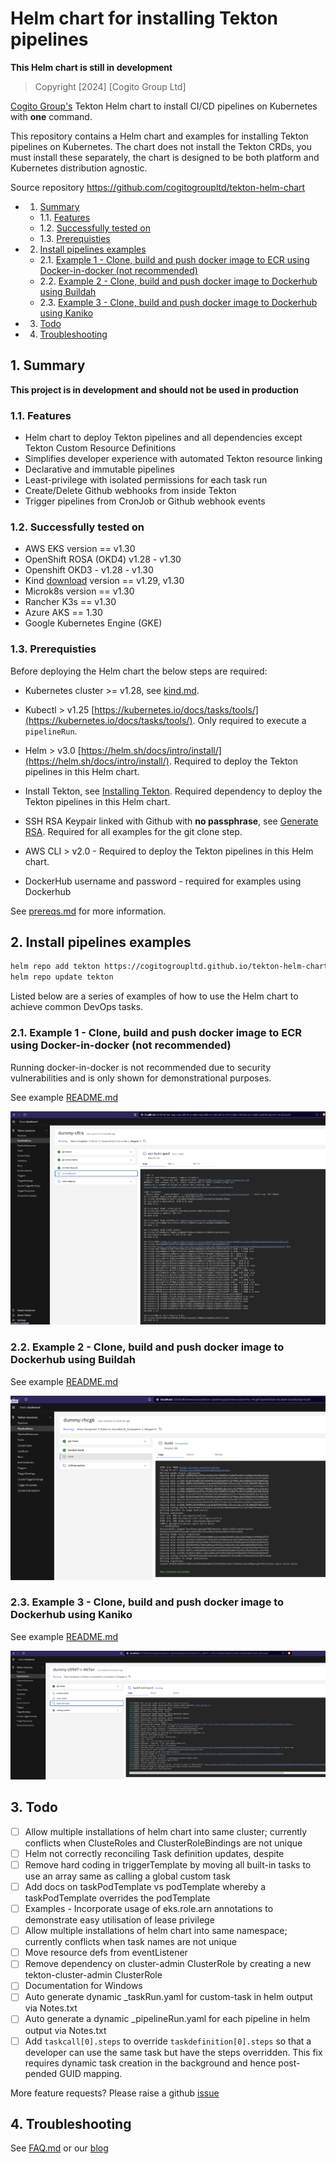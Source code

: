 # Helm chart for installing Tekton pipelines 

**This Helm chart is still in development**

> Copyright [2024] [Cogito Group Ltd]

[Cogito Group's](https://cogitogroup.co.uk) Tekton Helm chart to install CI/CD pipelines on Kubernetes with **one** command.

This repository contains a Helm chart and examples for installing Tekton pipelines on Kubernetes. The chart does not install the Tekton CRDs, you must install these separately, the chart is designed to be both platform and Kubernetes distribution agnostic.

Source repository https://github.com/cogitogroupltd/tekton-helm-chart



<!-- vscode-markdown-toc -->
* 1. [Summary](#Summary)
	* 1.1. [Features](#Features)
	* 1.2. [Successfully tested on](#Successfullytestedon)
	* 1.3. [Prerequisties](#Prerequisties)
* 2. [Install pipelines examples](#Installpipelinesexamples)
	* 2.1. [Example 1 - Clone, build and push docker image to ECR using Docker-in-docker (not recommended)](#Example1-ClonebuildandpushdockerimagetoECRusingDocker-in-dockernotrecommended)
	* 2.2. [Example 2 - Clone, build and push docker image to Dockerhub using Buildah](#Example2-ClonebuildandpushdockerimagetoDockerhubusingBuildah)
	* 2.3. [Example 3 - Clone, build and push docker image to Dockerhub using Kaniko](#Example3-ClonebuildandpushdockerimagetoDockerhubusingKaniko)
* 3. [Todo](#Todo)
* 4. [Troubleshooting](#Troubleshooting)

<!-- vscode-markdown-toc-config
	numbering=true
	autoSave=true
	/vscode-markdown-toc-config -->
<!-- /vscode-markdown-toc -->

##  1. <a name='Summary'></a>Summary

**This project is in development and should not be used in production**


###  1.1. <a name='Features'></a>Features

- Helm chart to deploy Tekton pipelines and all dependencies except Tekton Custom Resource Definitions
- Simplifies developer experience with automated Tekton resource linking  
- Declarative and immutable pipelines 
- Least-privilege with isolated permissions for each task run
- Create/Delete Github webhooks from inside Tekton
- Trigger pipelines from CronJob or Github webhook events


###  1.2. <a name='Successfullytestedon'></a>Successfully tested on

- AWS EKS version == v1.30
- OpenShift ROSA (OKD4) v1.28 - v1.30
- Openshift OKD3 - v1.28 - v1.30
- Kind [download](https://kind.sigs.k8s.io/) version == v1.29, v1.30
- Microk8s version == v1.30
- Rancher K3s == v1.30
- Azure AKS == 1.30
- Google Kubernetes Engine (GKE)

###  1.3. <a name='Prerequisties'></a>Prerequisties

Before deploying the Helm chart the below steps are required:

- Kubernetes cluster >= v1.28, see [kind.md](./docs/kind.md).
- Kubectl > v1.25 [https://kubernetes.io/docs/tasks/tools/](https://kubernetes.io/docs/tasks/tools/). Only required to execute a `pipelineRun`.
- Helm > v3.0 [https://helm.sh/docs/intro/install/](https://helm.sh/docs/intro/install/). Required to deploy the Tekton pipelines in this Helm chart.
- Install Tekton, see [Installing Tekton](./docs/installing_tekton.md). Required dependency to deploy the Tekton pipelines in this Helm chart.

- SSH RSA Keypair linked with Github with **no passphrase**, see [Generate RSA](./docs/generate_rsa.md). Required for all examples for the git clone step.
- AWS CLI > v2.0 - Required to deploy the Tekton pipelines in this Helm chart.
- DockerHub username and password - required for examples using Dockerhub



See [prereqs.md](./docs/prereqs.md) for more information.

##  2. <a name='Installpipelinesexamples'></a>Install pipelines examples


```bash
helm repo add tekton https://cogitogroupltd.github.io/tekton-helm-chart
helm repo update tekton
```

Listed below are a series of examples of how to use the Helm chart to achieve common DevOps tasks. 



###  2.1. <a name='Example1-ClonebuildandpushdockerimagetoECRusingDocker-in-dockernotrecommended'></a>Example 1 - Clone, build and push docker image to ECR using Docker-in-docker (not recommended)

Running docker-in-docker is not recommended due to security vulnerabilities and is only shown for demonstrational purposes.

See example [README.md](./examples/dind-ecr-build-deploy/README.md)


![](./examples/dind-ecr-build-deploy/2022-10-17-23-18-35.png)


###  2.2. <a name='Example2-ClonebuildandpushdockerimagetoDockerhubusingBuildah'></a>Example 2 - Clone, build and push docker image to Dockerhub using Buildah

See example [README.md](./examples/buildah-build-deploy/README.md)

![](./examples/buildah-build-deploy/2022-10-18-00-06-27.png)

###  2.3. <a name='Example3-ClonebuildandpushdockerimagetoDockerhubusingKaniko'></a>Example 3 - Clone, build and push docker image to Dockerhub using Kaniko

See example [README.md](./examples/kaniko-build-deploy/README.md)

![](./examples/kaniko-build-deploy/2022-10-17-23-36-33.png)



##  3. <a name='Todo'></a>Todo

- [ ] Allow multiple installations of helm chart into same cluster; currently conflicts when ClusteRoles and ClusterRoleBindings are not unique
- [ ] Helm not correctly reconciling Task definition updates, despite 
- [ ] Remove hard coding in triggerTemplate by moving all built-in tasks to use an array same as calling a global custom task
- [ ] Add docs on taskPodTemplate vs podTemplate whereby a taskPodTemplate overrides the podTemplate
- [ ] Examples - Incorporate usage of eks.role.arn annotations to demonstrate easy utilisation of lease privilege
- [ ] Allow multiple installations of helm chart into same namespace; currently conflicts when task names are not unique
- [ ] Move resource defs from eventListener
- [ ] Remove dependency on cluster-admin ClusterRole by creating a new tekton-cluster-admin ClusterRole
- [ ] Documentation for Windows
- [ ] Auto generate dynamic \_taskRun.yaml for custom-task in helm output via Notes.txt
- [ ] Auto generate a dynamic \_pipelineRun.yaml for each pipeline in helm output via Notes.txt
- [ ] Add `taskcall[0].steps` to override `taskdefinition[0].steps` so that a developer can use the same task but have the steps overridden. This fix requires dynamic task creation in the background and hence post-pended GUID mapping.

More feature requests? Please raise a github [issue](https://github.com/cogitogroupltd/tekton-helm-chart/issues)

##  4. <a name='Troubleshooting'></a>Troubleshooting

See [FAQ.md](./docs/FAQ.md) or our [blog](https://cogitogroup.co.uk/blog)
